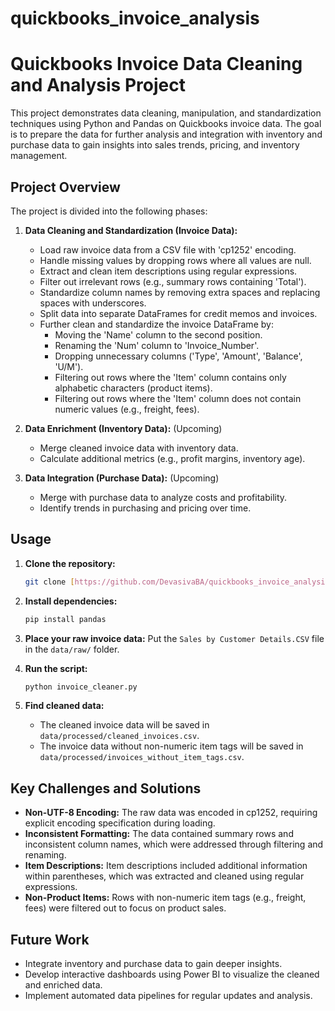 # quickbooks_invoice_analysis

# Quickbooks Invoice Data Cleaning and Analysis Project

This project demonstrates data cleaning, manipulation, and standardization techniques using Python and Pandas on Quickbooks invoice data. The goal is to prepare the data for further analysis and integration with inventory and purchase data to gain insights into sales trends, pricing, and inventory management.

## Project Overview

The project is divided into the following phases:

1.  **Data Cleaning and Standardization (Invoice Data):**
    *   Load raw invoice data from a CSV file with 'cp1252' encoding.
    *   Handle missing values by dropping rows where all values are null.
    *   Extract and clean item descriptions using regular expressions.
    *   Filter out irrelevant rows (e.g., summary rows containing 'Total').
    *   Standardize column names by removing extra spaces and replacing spaces with underscores.
    *   Split data into separate DataFrames for credit memos and invoices.
    *   Further clean and standardize the invoice DataFrame by:
        *   Moving the 'Name' column to the second position.
        *   Renaming the 'Num' column to 'Invoice_Number'.
        *   Dropping unnecessary columns ('Type', 'Amount', 'Balance', 'U/M').
        *   Filtering out rows where the 'Item' column contains only alphabetic characters (product items).
        *   Filtering out rows where the 'Item' column does not contain numeric values (e.g., freight, fees).

2.  **Data Enrichment (Inventory Data):** (Upcoming)
    *   Merge cleaned invoice data with inventory data.
    *   Calculate additional metrics (e.g., profit margins, inventory age).

3.  **Data Integration (Purchase Data):** (Upcoming)
    *   Merge with purchase data to analyze costs and profitability.
    *   Identify trends in purchasing and pricing over time.

## Usage

1.  **Clone the repository:**
    ```bash
    git clone [https://github.com/DevasivaBA/quickbooks_invoice_analysis](https://github.com/DevasivaBA/quickbooks_invoice_analysis)
    ```

2.  **Install dependencies:**
    ```bash
    pip install pandas
    ```

3.  **Place your raw invoice data:**
    Put the `Sales by Customer Details.CSV` file in the `data/raw/` folder.

4.  **Run the script:**
    ```bash
    python invoice_cleaner.py
    ```

5.  **Find cleaned data:**
    *   The cleaned invoice data will be saved in `data/processed/cleaned_invoices.csv`.
    *   The invoice data without non-numeric item tags will be saved in `data/processed/invoices_without_item_tags.csv`.

## Key Challenges and Solutions

*   **Non-UTF-8 Encoding:** The raw data was encoded in cp1252, requiring explicit encoding specification during loading.
*   **Inconsistent Formatting:** The data contained summary rows and inconsistent column names, which were addressed through filtering and renaming.
*   **Item Descriptions:** Item descriptions included additional information within parentheses, which was extracted and cleaned using regular expressions.
*   **Non-Product Items:** Rows with non-numeric item tags (e.g., freight, fees) were filtered out to focus on product sales.

## Future Work

*   Integrate inventory and purchase data to gain deeper insights.
*   Develop interactive dashboards using Power BI to visualize the cleaned and enriched data.
*   Implement automated data pipelines for regular updates and analysis.
